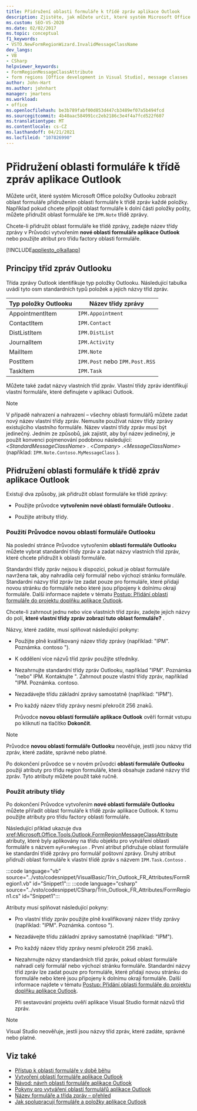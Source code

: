 ```yaml
---
title: Přidružení oblasti formuláře k třídě zpráv aplikace Outlook
description: Zjistěte, jak můžete určit, které systém Microsoft Office položky Outlooku budou zobrazovat oblast formuláře, a to přidružením oblasti formuláře k třídě zpráv každé položky.
ms.custom: SEO-VS-2020
ms.date: 02/02/2017
ms.topic: conceptual
f1_keywords:
- VSTO.NewFormRegionWizard.InvalidMessageClassName
dev_langs:
- VB
- CSharp
helpviewer_keywords:
- FormRegionMessageClassAttribute
- form regions [Office development in Visual Studio], message classes
author: John-Hart
ms.author: johnhart
manager: jmartens
ms.workload:
- office
ms.openlocfilehash: be3b789fabf00d853d447cb3489ef07a5b494fcd
ms.sourcegitcommit: 4b40aac584991cc2eb2186c3e4f4a7fcd522f607
ms.translationtype: MT
ms.contentlocale: cs-CZ
ms.lasthandoff: 04/21/2021
ms.locfileid: "107826990"
---
```

# <a name="associate-a-form-region-with-an-outlook-message-class"></a>Přidružení oblasti formuláře k třídě zpráv aplikace Outlook
  Můžete určit, které systém Microsoft Office položky Outlooku zobrazit oblast formuláře přidružením oblasti formuláře k třídě zpráv každé položky. Například pokud chcete připojit oblast formuláře k dolní části položky pošty, můžete přidružit oblast formuláře ke `IPM.Note` třídě zprávy.

 Chcete-li přidružit oblast formuláře ke třídě zprávy, zadejte název třídy zprávy v Průvodci vytvořením **nové oblasti formuláře aplikace Outlook** nebo použijte atribut pro třídu factory oblasti formuláře.

 [!INCLUDE[appliesto_olkallapp](../vsto/includes/appliesto-olkallapp-md.md)]

## <a name="understand-outlook-message-classes"></a>Principy tříd zpráv Outlooku
 Třída zprávy Outlook identifikuje typ položky Outlooku. Následující tabulka uvádí tyto osm standardních typů položek a jejich názvy tříd zpráv.

|Typ položky Outlooku|Název třídy zprávy|
|-----------------------|------------------------|
|AppointmentItem|`IPM.Appointment`|
|ContactItem|`IPM.Contact`|
|DistListItem|`IPM.DistList`|
|JournalItem|`IPM.Activity`|
|MailItem|`IPM.Note`|
|PostItem|`IPM.Post` nebo `IPM.Post.RSS`|
|TaskItem|`IPM.Task`|

 Můžete také zadat názvy vlastních tříd zpráv. Vlastní třídy zpráv identifikují vlastní formuláře, které definujete v aplikaci Outlook.

> [!NOTE]
> V případě nahrazení a nahrazení – všechny oblasti formulářů můžete zadat nový název vlastní třídy zpráv. Nemusíte používat název třídy zprávy existujícího vlastního formuláře. Název vlastní třídy zpráv musí být jedinečný. Jedním ze způsobů, jak zajistit, aby byl název jedinečný, je použít konvenci pojmenování podobnou následující: \<*StandardMessageClassName*> . \<*Company*> .\<*MessageClassName*> (například: `IPM.Note.Contoso.MyMessageClass` ).

## <a name="associate-a-form-region-with-an-outlook-message-class"></a>Přidružení oblasti formuláře k třídě zpráv aplikace Outlook
 Existují dva způsoby, jak přidružit oblast formuláře ke třídě zprávy:

- Použijte průvodce **vytvořením nové oblasti formuláře Outlooku** .

- Použijte atributy třídy.

### <a name="use-the-new-outlook-form-region-wizard"></a>Použití Průvodce novou oblastí formuláře Outlooku
 Na poslední stránce Průvodce vytvořením **oblasti formuláře Outlooku** můžete vybrat standardní třídy zpráv a zadat názvy vlastních tříd zpráv, které chcete přidružit k oblasti formuláře.

 Standardní třídy zpráv nejsou k dispozici, pokud je oblast formuláře navržena tak, aby nahradila celý formulář nebo výchozí stránku formuláře. Standardní názvy tříd zpráv lze zadat pouze pro formuláře, které přidají novou stránku do formuláře nebo které jsou připojeny k dolnímu okraji formuláře. Další informace najdete v tématu [Postup: Přidání oblasti formuláře do projektu doplňku aplikace Outlook](../vsto/how-to-add-a-form-region-to-an-outlook-add-in-project.md).

 Chcete-li zahrnout jednu nebo více vlastních tříd zpráv, zadejte jejich názvy do polí, **které vlastní třídy zpráv zobrazí tuto oblast formuláře?** .

 Názvy, které zadáte, musí splňovat následující pokyny:

- Použijte plně kvalifikovaný název třídy zprávy (například: "IPM". Poznámka. contoso ").

- K oddělení více názvů tříd zpráv použijte středníky.

- Nezahrnujte standardní třídy zpráv Outlooku, například "IPM". Poznámka "nebo" IPM. Kontaktujte ". Zahrnout pouze vlastní třídy zpráv, například "IPM. Poznámka. contoso.

- Nezadávejte třídu základní zprávy samostatně (například: "IPM").

- Pro každý název třídy zprávy nesmí překročit 256 znaků.

  Průvodce **novou oblastí formuláře aplikace Outlook** ověří formát vstupu po kliknutí na tlačítko **Dokončit**.

> [!NOTE]
> Průvodce **novou oblastí formuláře Outlooku** neověřuje, jestli jsou názvy tříd zpráv, které zadáte, správné nebo platné.

 Po dokončení průvodce se v novém průvodci **oblastí formuláře Outlooku** použijí atributy pro třídu region formuláře, která obsahuje zadané názvy tříd zpráv. Tyto atributy můžete použít také ručně.

### <a name="apply-class-attributes"></a>Použít atributy třídy
 Po dokončení Průvodce vytvořením **nové oblasti formuláře Outlooku** můžete přiřadit oblast formuláře k třídě zpráv aplikace Outlook. K tomu použijte atributy pro třídu factory oblasti formuláře.

 Následující příklad ukazuje dva <xref:Microsoft.Office.Tools.Outlook.FormRegionMessageClassAttribute> atributy, které byly aplikovány na třídu objektu pro vytváření oblasti formuláře s názvem `myFormRegion` . První atribut přidružuje oblast formuláře ke standardní třídě zprávy pro formulář poštovní zprávy. Druhý atribut přidruží oblast formuláře k vlastní třídě zpráv s názvem `IPM.Task.Contoso` .

 :::code language="vb" source="../vsto/codesnippet/VisualBasic/Trin_Outlook_FR_Attributes/FormRegion1.vb" id="Snippet1":::
 :::code language="csharp" source="../vsto/codesnippet/CSharp/Trin_Outlook_FR_Attributes/FormRegion1.cs" id="Snippet1":::

 Atributy musí splňovat následující pokyny:

- Pro vlastní třídy zpráv použijte plně kvalifikovaný název třídy zprávy (například: "IPM". Poznámka. contoso ").

- Nezadávejte třídu základní zprávy samostatně (například: "IPM").

- Pro každý název třídy zprávy nesmí překročit 256 znaků.

- Nezahrnujte názvy standardních tříd zpráv, pokud oblast formuláře nahradí celý formulář nebo výchozí stránku formuláře. Standardní názvy tříd zpráv lze zadat pouze pro formuláře, které přidají novou stránku do formuláře nebo které jsou připojeny k dolnímu okraji formuláře. Další informace najdete v tématu [Postup: Přidání oblasti formuláře do projektu doplňku aplikace Outlook](../vsto/how-to-add-a-form-region-to-an-outlook-add-in-project.md).

  Při sestavování projektu ověří aplikace Visual Studio formát názvů tříd zpráv.

> [!NOTE]
> Visual Studio neověřuje, jestli jsou názvy tříd zpráv, které zadáte, správné nebo platné.

## <a name="see-also"></a>Viz také
- [Přístup k oblasti formuláře v době běhu](../vsto/accessing-a-form-region-at-run-time.md)
- [Vytvoření oblastí formuláře aplikace Outlook](../vsto/creating-outlook-form-regions.md)
- [Návod: návrh oblasti formuláře aplikace Outlook](../vsto/walkthrough-designing-an-outlook-form-region.md)
- [Pokyny pro vytváření oblastí formulářů aplikace Outlook](../vsto/guidelines-for-creating-outlook-form-regions.md)
- [Název formuláře a třída zpráv – přehled](/office/vba/outlook/Concepts/Forms/form-name-and-message-class-overview)
- [Jak spolupracují formuláře a položky aplikace Outlook](/office/vba/outlook/Concepts/Forms/how-outlook-forms-and-items-work-together)
